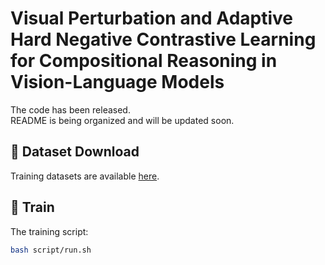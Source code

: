 # Visual Perturbation and Adaptive Hard Negative Contrastive Learning for Compositional Reasoning in Vision-Language Models

The code has been released.  
README is being organized and will be updated soon.

## 📂 Dataset Download
Training datasets are available [here](https://drive.google.com/drive/folders/1ZzQejM7p5fIWWNuUgI1g2Hhb_ww9iJEY?usp=drive_link).

## 🚀 Train 
The training script:
```bash
bash script/run.sh



